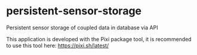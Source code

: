 # persistent-sensor-storage
Persistent sensor storage of coupled data in database via API

This application is developed with the Pixi package tool, it is recommended to use this tool here: https://pixi.sh/latest/
